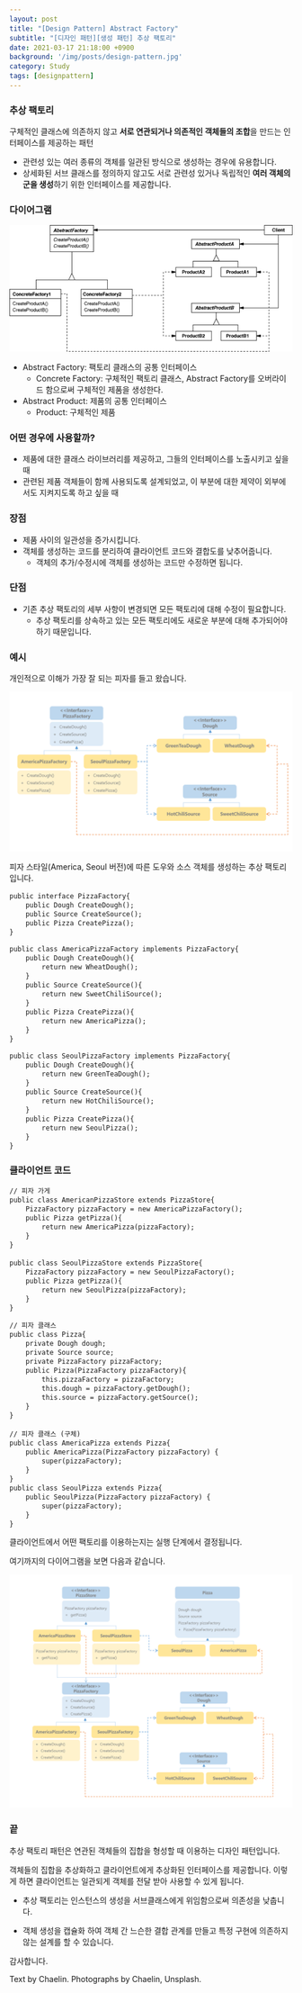 ```yaml
---
layout: post
title: "[Design Pattern] Abstract Factory"
subtitle: "[디자인 패턴][생성 패턴] 추상 팩토리"
date: 2021-03-17 21:18:00 +0900
background: '/img/posts/design-pattern.jpg'
category: Study
tags: [designpattern]
---
```

### 추상 팩토리
구체적인 클래스에 의존하지 않고 **서로 연관되거나 의존적인 객체들의 조합**을 만드는 인터페이스를 제공하는 패턴

- 관련성 있는 여러 종류의 객체를 일관된 방식으로 생성하는 경우에 유용합니다.
- 상세화된 서브 클래스를 정의하지 않고도 서로 관련성 있거나 독립적인 **여러 객체의 군을 생성**하기 위한 인터페이스를 제공합니다.

### 다이어그램
<img class="img-fluid" src="/img/posts/inPost/abstractFactory.png">

* Abstract Factory: 팩토리 클래스의 공통 인터페이스
    - Concrete Factory: 구체적인 팩토리 클래스, Abstract Factory를 오버라이드 함으로써 구체적인 제품을 생성한다.
* Abstract Product: 제품의 공통 인터페이스
    - Product: 구체적인 제품

### 어떤 경우에 사용할까?
* 제품에 대한 클래스 라이브러리를 제공하고, 그들의 인터페이스를 노출시키고 싶을 때
* 관련된 제품 객체들이 함께 사용되도록 설계되었고, 이 부분에 대한 제약이 외부에서도 지켜지도록 하고 싶을 때

### 장점
* 제품 사이의 일관성을 증가시킵니다.
* 객체를 생성하는 코드를 분리하여 클라이언트 코드와 결합도를 낮추어줍니다.
    - 객체의 추가/수정시에 객체를 생성하는 코드만 수정하면 됩니다.

### 단점
* 기존 추상 팩토리의 세부 사항이 변경되면 모든 팩토리에 대해 수정이 필요합니다.
    - 추상 팩토리를 상속하고 있는 모든 팩토리에도 새로운 부분에 대해 추가되어야 하기 때문입니다.

### 예시
개인적으로 이해가 가장 잘 되는 피자를 들고 왔습니다.

<img class="img-fluid" src="/img/posts/inPost/abstractFactory-02.png">

피자 스타일(America, Seoul 버전)에 따른 도우와 소스 객체를 생성하는 추상 팩토리입니다. 

```
public interface PizzaFactory{
    public Dough CreateDough();
    public Source CreateSource();
    public Pizza CreatePizza();
}
```

```
public class AmericaPizzaFactory implements PizzaFactory{
    public Dough CreateDough(){
        return new WheatDough();
    }
    public Source CreateSource(){
        return new SweetChiliSource();
    }
    public Pizza CreatePizza(){
        return new AmericaPizza();
    }
}
```

```
public class SeoulPizzaFactory implements PizzaFactory{
    public Dough CreateDough(){
        return new GreenTeaDough();
    }
    public Source CreateSource(){
        return new HotChiliSource();
    }
    public Pizza CreatePizza(){
        return new SeoulPizza();
    }
}
```

### 클라이언트 코드
```
// 피자 가게
public class AmericanPizzaStore extends PizzaStore{
    PizzaFactory pizzaFactory = new AmericaPizzaFactory();
    public Pizza getPizza(){
        return new AmericaPizza(pizzaFactory);
    }
}

public class SeoulPizzaStore extends PizzaStore{
    PizzaFactory pizzaFactory = new SeoulPizzaFactory();
    public Pizza getPizza(){
        return new SeoulPizza(pizzaFactory);
    }
}
```

```
// 피자 클래스
public class Pizza{
    private Dough dough;
    private Source source;
    private PizzaFactory pizzaFactory;
    public Pizza(PizzaFactory pizzaFactory){
        this.pizzaFactory = pizzaFactory;
        this.dough = pizzaFactory.getDough();
        this.source = pizzaFactory.getSource();
    }
}

// 피자 클래스 (구체)
public class AmericaPizza extends Pizza{
    public AmericaPizza(PizzaFactory pizzaFactory) {
        super(pizzaFactory);
    }
}
public class SeoulPizza extends Pizza{
    public SeoulPizza(PizzaFactory pizzaFactory) {
        super(pizzaFactory);
    }
}
```

클라이언트에서 어떤 팩토리를 이용하는지는 실행 단계에서 결정됩니다. 

여기까지의 다이어그램을 보면 다음과 같습니다.

<img class="img-fluid" src="/img/posts/inPost/abstractFactory-03.png">

### 끝
추상 팩토리 패턴은 연관된 객체들의 집합을 형성할 때 이용하는 디자인 패턴입니다.

객체들의 집합을 추상화하고 클라이언트에게 추상화된 인터페이스를 제공합니다. 이렇게 하면 클라이언트는 일관되게 객체를 전달 받아 사용할 수 있게 됩니다.

* 추상 팩토리는 인스턴스의 생성을 서브클래스에게 위임함으로써 의존성을 낮춥니다.

* 객체 생성을 캡슐화 하여 객체 간 느슨한 결합 관계를 만들고 특정 구현에 의존하지 않는 설계를 할 수 있습니다.

감사합니다.

<p class = "placeholder">Text by Chaelin. Photographs by Chaelin, Unsplash.</p>